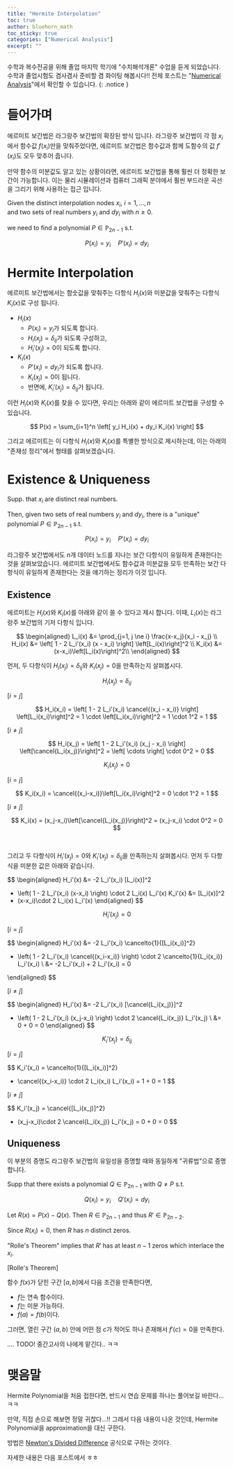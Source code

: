 ```yaml
---
title: "Hermite Interpolation"
toc: true
author: bluehorn_math
toc_sticky: true
categories: ["Numerical Analysis"]
excerpt: ""
---
```


수학과 복수전공을 위해 졸업 마지막 학기에 "수치해석개론" 수업을 듣게 되었습니다. 수학과 졸업시험도 겸사겸사 준비할 겸 화이팅 해봅시다!! 전체 포스트는 "[Numerical Analysis](/categories/numerical-analysis)"에서 확인할 수 있습니다.
{: .notice }

# 들어가며

에르미트 보간법은 라그랑주 보간법의 확장된 방식 입니다. 라그랑주 보간법이 각 점 $x_i$에서 함수값 $f(x_i)$만을 맞춰주었다면, 에르미트 보간법은 함수값과 함께 도함수의 값 $f'(x_i)$도 모두 맞추어 줍니다.

만약 함수의 미분값도 알고 있는 상황이라면, 에르미트 보간법을 통해 훨씬 더 정확한 보간이 가능합니다. 이는 물리 시뮬레이션과 컴퓨터 그래픽 분야에서 훨씬 부드러운 곡선을 그리기 위해 사용하는 접근 입니다.

<div class="theorem" markdown="1">

Given the distinct interpolation nodes $x_i$, $i=1,\dots,n$<br/>
and two sets of real numbers $y_i$ and $dy_i$ with $n\ge 0$.

we need to find a polynomial $P \in \mathbb{P}_{2n-1}$ s.t.

$$
P(x_i) = y_i \quad P'(x_i) = dy_i
$$

</div>

# Hermite Interpolation

에르미트 보간법에서는 함숫값을 맞춰주는 다항식 $H_i(x)$와 미분값을 맞춰주는 다항식 $K_i(x)$로 구성 됩니다.

- $H_i(x)$
  - $P(x_i) = y_i$가 되도록 합니다.
  - $H_i(x_j) = \delta_{ij}$가 되도록 구성하고,
  - $H_i'(x_j) = 0$이 되도록 합니다.
- $K_i(x)$
  - $P'(x_i) = dy_i$가 되도록 합니다.
  - $K_i(x_j) = 0$이 됩니다.
  - 반면에, $K_i'(x_j) = \delta_{ij}$가 됩니다.

이런 $H_i(x)$와 $K_i(x)$를 찾을 수 있다면, 우리는 아래와 같이 에르미트 보간법을 구성할 수 있습니다.

$$
P(x) = \sum_{i=1}^n \left[
  y_i H_i(x) + dy_i K_i(x)
\right]
$$

그리고 에르미트는 이 다항식 $H_i(x)$와 $K_i(x)$를 특별한 방식으로 제시하는데, 이는 아래의 "존재성 정리"에서 형태를 살펴보겠습니다.

# Existence & Uniqueness

<div class="theorem" markdown="1">

Supp. that $x_i$ are distinct real numbers.

Then, given two sets of real numbers $y_i$ and $dy_i$, there is a "unique" polynomial $P \in \mathbb{P}_{2n-1}$ s.t.

$$
P(x_i) = y_i \quad P'(x_i) = dy_i
$$

</div>

라그랑주 보간법에서도 $n$개 데이터 노드를 지나는 보간 다항식이 유일하게 존재한다는 것을 살펴보았습니다. 에르미트 보간법에서도 함수값과 미분값을 모두 만족하는 보간 다항식이 유일하게 존재한다는 것을 얘기하는 정리가 이것 입니다.

## Existence

에르미트는 $H_i(x)$와 $K_i(x)$를 아래와 같이 쓸 수 있다고 제시 합니다. 이때, $L_i(x)$는 라그랑주 보간법의 기저 다항식 입니다.

$$
\begin{aligned}
L_i(x) &= \prod_{j=1, j \ne i} \frac{x-x_j}{x_i - x_j} \\
H_i(x) &= \left[ 1 - 2 L_i'(x_i) (x - x_i) \right] \left[L_i(x)\right]^2 \\
K_i(x) &= (x-x_i)\left[L_i(x)\right]^2\\
\end{aligned}
$$

먼저, 두 다항식이 $H_i(x_j) = \delta_{ij}$와 $K_i(x_j) = 0$을 만족하는지 살펴봅시다.

<div class="proof" markdown="1">

$$
H_i(x_j) = \delta_{ij}
$$

[$i=j$]

$$
H_i(x_i) = \left[ 1 - 2 L_i'(x_i) \cancel{(x_i - x_i)} \right] \left[L_i(x_i)\right]^2 = 1 \cdot \left[L_i(x_i)\right]^2 = 1 \cdot 1^2 = 1
$$

[$i\ne j$]

$$
H_i(x_j) = \left[ 1 - 2 L_i'(x_i) (x_j - x_i) \right] \left[\cancel{L_i(x_j)}\right]^2 = \left[ \cdots \right] \cdot 0^2 = 0
$$

</div>

<div class="proof" markdown="1">

$$
K_i(x_j) = 0
$$

[$i=j$]

$$
K_i(x_i) = \cancel{(x_i-x_i)}\left[L_i(x_i)\right]^2 = 0 \cdot 1^2 = 1
$$

[$i\ne j$]

$$
K_i(x) = (x_j-x_i)\left[\cancel{L_i(x_j)}\right]^2 = (x_j-x_i) \cdot 0^2 = 0
$$

</div>

<br/>

그리고 두 다항식이 $H_i'(x_j) = 0$와 $K_i'(x_j) = \delta_{ij}$을 만족하는지 살펴봅시다. 먼저 두 다항식을 미분한 값은 아래와 같습니다.

$$
\begin{aligned}
H_i'(x)
&= -2 L_i'(x_i) [L_i(x)]^2
+ \left( 1 - 2 L_i'(x_i) (x-x_i) \right) \cdot 2 L_i(x) L_i'(x)
K_i'(x)
&= [L_i(x)]^2
+ (x-x_i)\cdot 2 L_i(x) L_i'(x)
\end{aligned}
$$

<div class="proof" markdown="1">

$$
H_i'(x_j) = 0
$$

[$i=j$]

$$
\begin{aligned}
H_i'(x)
&= -2 L_i'(x_i) \cancelto{1}{[L_i(x_i)]^2}
+ \left( 1 - 2 L_i'(x_i) \cancel{(x_i-x_i)} \right) \cdot 2 \cancelto{1}{L_i(x_i)} L_i'(x_i) \\
&= -2 L_i'(x_i) + 2 L_i'(x_i) = 0

\end{aligned}
$$

[$i\ne j$]

$$
\begin{aligned}
H_i'(x)
&= -2 L_i'(x_i) [\cancel{L_i(x_j)}]^2
+ \left( 1 - 2 L_i'(x_i) (x_j-x_i) \right) \cdot 2 \cancel{L_i(x_j)} L_i'(x_j) \\
&= 0 + 0 = 0
\end{aligned}
$$

</div>

<div class="proof" markdown="1">

$$
K_i'(x_j) = \delta_{ij}
$$

[$i=j$]

$$
K_i'(x_i)
= \cancelto{1}{[L_i(x_i)]^2}
+ \cancel{(x_i-x_i)} \cdot 2 L_i(x_i) L_i'(x_i)
= 1 + 0 = 1
$$

[$i\ne j$]

$$
K_i'(x_j)
= \cancel{[L_i(x_j)]^2}
+ (x_j-x_i)\cdot 2 \cancel{L_i(x_j)} L_i'(x_j)
= 0 + 0 = 0
$$

</div>

## Uniqueness

이 부분의 증명도 라그랑주 보간법의 유일성을 증명할 때와 동일하게 "귀류법"으로 증명 합니다.

<div class="proof" markdown="1">

Supp that there exists a polynomial $Q \in \mathbb{P}_{2n-1}$ with $Q \ne P$ s.t.

$$
Q(x_i) = y_i \quad Q'(x_i) = dy_i
$$

Let $R(x) = P(x) - Q(x)$. Then $R \in \mathbb{P}_{2n-1}$ and thus $R' \in \mathbb{P}_{2n-2}$.

Since $R(x_i) = 0$, then $R$ has $n$ distinct zeros.

"Rolle's Theorem" implies that $R'$ has at least $n-1$ zeros which interlace the $x_i$.

<div class="theorem" markdown="1">

[Rolle's Theorem]

함수 $f(x)$가 닫힌 구간 $[a, b]$에서 다음 조건을 만족한다면,

- $f$는 연속 함수이다.
- $f$는 미분 가능하다.
- $f(a) = f(b)$이다.

그러면, 열린 구간 $(a, b)$ 안에 어떤 점 $c$가 적어도 하나 존재해서 $f'(c) = 0$을 만족한다.

</div>

.... TODO! 중간고사의 나에게 맡긴다.. ㅋㅋ


</div>


# 맺음말

Hermite Polynomial을 처음 접한다면, 반드시 연습 문제를 하나는 풀어보길 바란다... ㅋㅋ

만약, 직접 손으로 해보면 정말 귀찮다...!! 그래서 다음 내용이 나온 것인데, Hermite Polynomial을 approximation을 대신 구한다.

방법은 [Newton's Divided Difference](/2025/03/27/newton-divided-differences/) 공식으로 구하는 것이다.

자세한 내용은 다음 포스트에서 ㅎㅎ


